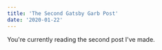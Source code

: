 ```yaml
---
title: 'The Second Gatsby Garb Post'
date: '2020-01-22'
---
```


You're currently reading the second post I've made.
